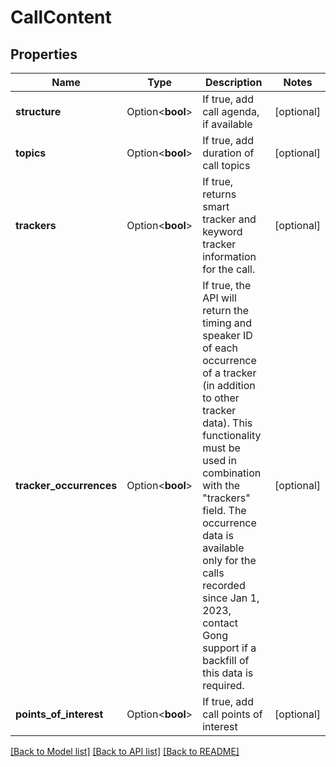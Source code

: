 # CallContent

## Properties

Name | Type | Description | Notes
------------ | ------------- | ------------- | -------------
**structure** | Option<**bool**> | If true, add call agenda, if available | [optional]
**topics** | Option<**bool**> | If true, add duration of call topics | [optional]
**trackers** | Option<**bool**> | If true, returns smart tracker and keyword tracker information for the call. | [optional]
**tracker_occurrences** | Option<**bool**> | If true, the API will return the timing and speaker ID of each occurrence of a tracker (in addition to other tracker data). This functionality must be used in combination with the \"trackers\" field. The occurrence data is available only for the calls recorded since Jan 1, 2023, contact Gong support if a backfill of this data is required. | [optional]
**points_of_interest** | Option<**bool**> | If true, add call points of interest | [optional]

[[Back to Model list]](../README.md#documentation-for-models) [[Back to API list]](../README.md#documentation-for-api-endpoints) [[Back to README]](../README.md)


